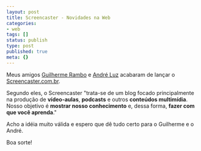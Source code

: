 ```yaml
---
layout: post
title: Screencaster - Novidades na Web
categories:
- web
tags: []
status: publish
type: post
published: true
meta: {}
---
```

Meus amigos <a href="http://twitter.com/_inside">Guilherme Rambo</a> e <a href="http://twitter.com/xlucifer">André Luz</a> acabaram de lançar o <a href="http://www.screencaster.com.br/">Screencaster.com.br</a>.

Segundo eles, o Screencaster "trata-se de um blog focado principalmente na produção de <strong>vídeo-aulas</strong>, <strong>podcasts</strong> e outros <strong>conteúdos multimídia</strong>. Nosso objetivo é <strong>mostrar nosso conhecimento</strong> e, dessa forma, <strong>fazer com que você aprenda</strong>."

Acho a idéia muito válida e espero que dê tudo certo para o Guilherme e o André.

Boa sorte!
